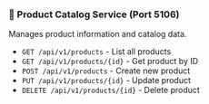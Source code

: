 ### 🏪 Product Catalog Service (Port 5106)

Manages product information and catalog data.

- `GET /api/v1/products` - List all products
- `GET /api/v1/products/{id}` - Get product by ID
- `POST /api/v1/products` - Create new product
- `PUT /api/v1/products/{id}` - Update product
- `DELETE /api/v1/products/{id}` - Delete product
